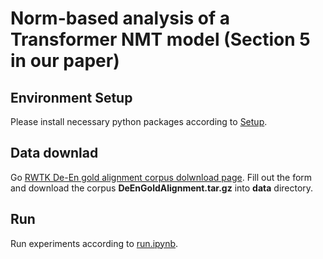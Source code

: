 # Norm-based analysis of a Transformer NMT model (Section 5 in our paper)

## Environment Setup
Please install necessary python packages according to [Setup](../README.md#Setup).  

## Data downlad
Go [RWTK De-En gold alignment corpus dolwnload page](https://www-i6.informatik.rwth-aachen.de/goldAlignment/index.php#download). 
Fill out the form and download the corpus **DeEnGoldAlignment.tar.gz** into **data** directory.

## Run
Run experiments according to [run.ipynb](run.ipynb).
